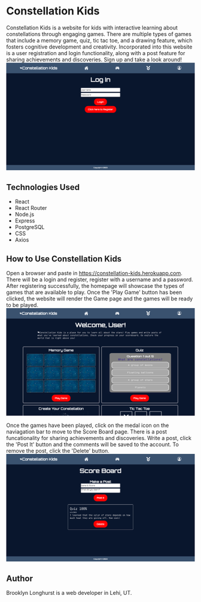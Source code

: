 # Constellation Kids 
Constellation Kids is a website for kids with interactive learning about constellations through engaging games. There are multiple types of games that include a memory game, quiz, tic tac toe, and a drawing feature, which fosters cognitive development and creativity. Incorporated into this website is a user registration and login functionality, along with a post feature for sharing achievements and discoveries. Sign up and take a look around!
![Constellation Kids](/public/img/login.png)

## Technologies Used 
* React
* React Router
* Node.js
* Express
* PostgreSQL
* CSS
* Axios

## How to Use Constellation Kids
Open a browser and paste in https://constellation-kids.herokuapp.com. There will be a login and register, register with a username and a password. After registering successfully, the homepage will showcase the types of games that are available to play. Once the 'Play Game' button has been clicked, the website will render the Game page and the games will be ready to be played.
![Constellation Kids](/public/img/cover-photo.png)

Once the games have been played, click on the medal icon on the naviagation bar to move to the Score Board page. There is a post funcationality for sharing achievements and discoveries. Write a post, click the 'Post It' button and the comments will be saved to the account. To remove the post, click the 'Delete' button. 
![Constellation Kids](/public/img/post.png)

## Author
Brooklyn Longhurst is a web developer in Lehi, UT. 